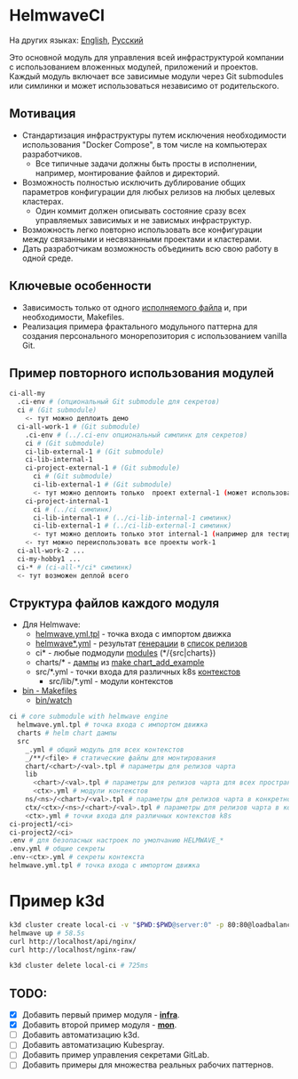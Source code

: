 # HelmwaveCI

На других языках: [English](README.md), [Русский](README.ru.md)

Это основной модуль для управления всей инфраструктурой компании с использованием вложенных модулей, приложений и проектов. Каждый модуль включает все зависимые модули через Git submodules или симлинки и может использоваться независимо от родительского.

## Мотивация

- Стандартизация инфраструктуры путем исключения необходимости использования "Docker Compose", в том числе на компьютерах разработчиков.
  - Все типичные задачи должны быть просты в исполнении, например, монтирование файлов и директорий.
- Возможность полностью исключить дублирование общих параметров конфигурации для любых релизов на любых целевых кластерах.
  - Один коммит должен описывать состояние сразу всех управляемых зависимых и не зависмых инфраструктур.
- Возможность легко повторно использовать все конфигурации между связанными и несвязанными проектами и кластерами.
- Дать разработчикам возможность объединить всю свою работу в одной среде.

## Ключевые особенности

- Зависимость только от одного [исполняемого файла](https://github.com/helmwave/helmwave) и, при необходимости, Makefiles.
- Реализация примера фрактального модульного паттерна для создания персонального монорепозитория с использованием vanilla Git.

## Пример повторного использования модулей

```sh
ci-all-my
  .ci-env # (опциональный Git submodule для секретов)
  ci # (Git submodule)
    <- тут можно деплоить демо
  ci-all-work-1 # (Git submodule)
    .ci-env # (../.ci-env опциональный симлинк для секретов)
    ci # (Git submodule)
    ci-lib-external-1 # (Git submodule)
    ci-lib-internal-1
    ci-project-external-1 # (Git submodule)
      ci # (Git submodule)
      ci-lib-external-1 # (Git submodule)
      <- тут можно деплоить только  проект external-1 (может использоваться внешними клиентами)
    ci-project-internal-1
      ci # (../ci симлинк)
      ci-lib-internal-1 # (../ci-lib-internal-1 симлинк)
      ci-lib-external-1 # (../ci-lib-external-1 симлинк)
      <- тут можно деплоить только этот internal-1 (например для тестирования перед конвертацией во внешний проект)
    <- тут можно переиспользовать все проекты work-1
  ci-all-work-2 ...
  ci-my-hobby1 ...
  ci-* # (ci-all-*/ci* симлинк)
  <- тут возможен деплой всего
```

## Структура файлов каждого модуля

- Для Helmwave:
  - [helmwave.yml.tpl](helmwave.yml.tpl) - точка входа с импортом движка
  - [helmwave*.yml](helmwave.example.yaml) - результат [генерации](https://docs.helmwave.app/0.41.x/cli/#yml) в [список релизов](https://docs.helmwave.app/0.41.x/yaml/)
  - ci* - любые подмодули [modules](#Modules) (*/{src|charts})
  - charts/* - [дампы](bin/chart.mk) из [make chart_add_example](charts.ini)
  - src/*.yml - точки входа для различных k8s [контекстов](src/local.yml)
    - src/lib/*.yml - модули контекстов
- [bin - Makefiles](bin/bin.md)
  - [bin/watch](bin/watch.md)

```sh
ci # core submodule with helmwave engine
  helmwave.yml.tpl # точка входа с импортом движка
  charts # helm chart дампы
  src 
    _.yml # общий модуль для всех контекстов
    _/**/<file> # статические файлы для монтирования
    chart/<chart>/<val>.tpl # параметры для релизов чарта
    lib
      <chart>/<val>.tpl # параметры для релизов чарта для всех пространств имен
      <ctx>.yml # модули контекстов
    ns/<ns>/<chart>/<val>.tpl # параметры для релизов чарта в конкретном пространстве имен
    ctx/<ctx>/<ns>/<chart>/<val>.tpl # параметры для релизов чарта в конкретном пространстве имен и контексте
    <ctx>.yml # точки входа для различных контекстов k8s
ci-project1/<ci>
ci-project2/<ci>
.env # для безопасных настроек по умолчанию HELMWAVE_*
.env.yml # общие секреты
.env-<ctx>.yml # секреты контекста
helmwave.yml.tpl # точка входа с импортом движка
```

# Пример k3d

```sh
k3d cluster create local-ci -v "$PWD:$PWD@server:0" -p 80:80@loadbalancer --k3s-arg "--disable=traefik,local-storage,metrics-server@server:0" # 13.1s
helmwave up # 58.5s
curl http://localhost/api/nginx/
curl http://localhost/nginx-raw/

k3d cluster delete local-ci # 725ms
```

## TODO:

- [x] Добавить первый пример модуля - [**infra**](https://github.com/HelmCI/ci-infra).
- [x] Добавить второй пример модуля - [**mon**](https://github.com/HelmCI/ci-mon).
- [ ] Добавить автоматизацию k3d.
- [ ] Добавить автоматизацию Kubespray.
- [ ] Добавить пример управления секретами GitLab.
- [ ] Добавить примеры для множества реальных рабочих паттернов.
